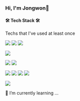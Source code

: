 
### Hi, I'm Jongwon👋 

<!--
**jonnygim/jonnygim** is a ✨ _special_ ✨ repository because its `README.md` (this file) appears on your GitHub profile.

Here are some ideas to get you started:

- 🔭 I’m currently working on ...
- 🌱 I’m currently learning ...
- 👯 I’m looking to collaborate on ...
- 🤔 I’m looking for help with ...
- 💬 Ask me about ...
- 📫 How to reach me: ...
- 😄 Pronouns: ...
- ⚡ Fun fact: ...
-->


#### 🛠️ Tech Stack 🛠️
Techs that I've used at least once

<!-- Language -->
<img  src="https://img.shields.io/badge/Java-007396?style=flat-square&logo=java&logoColor=white">  <img  src="https://img.shields.io/badge/Python-3776AB?style=flat-square&logo=Python&logoColor=white"> <img  src="https://img.shields.io/badge/php-777BB4?style=flat-square&logo=php&logoColor=white"> 

<!-- library -->

<img  src="https://img.shields.io/badge/Spring-6DB33F?style=flat-square&logo=spring&logoColor=white">  

<!-- sql -->

<img  src="https://img.shields.io/badge/Mysql-4479A1?style=flat-square&logo=mysql&logoColor=white"> <img  src="https://img.shields.io/badge/Oracle-F80000?style=flat-square&logo=oracle&logoColor=white"> 

<!-- front -->
<img  src="https://img.shields.io/badge/Android-3DDC84?style=flat-square&logo=android&logoColor=white">  <img  src="https://img.shields.io/badge/React-61DAFB?style=flat-square&logo=react&logoColor=black">  <img  src="https://img.shields.io/badge/Javascript-F7DF1E?style=flat-square&logo=javascript&logoColor=black">   <img  src="https://img.shields.io/badge/Node.js-339933?style=flat-square&logo=node.js&logoColor=white">

<!-- cloud -->
<img  src="https://img.shields.io/badge/Google cloud-4285F4?style=flat-square&logo=google cloud&logoColor=white">


  
🌱 I’m currently learning ...


